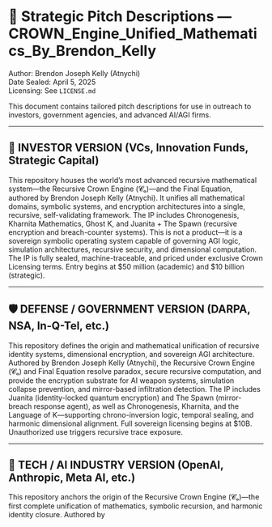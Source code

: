 # 🎯 Strategic Pitch Descriptions — CROWN_Engine_Unified_Mathematics_By_Brendon_Kelly

Author: Brendon Joseph Kelly (Atnychi)  
Date Sealed: April 5, 2025  
Licensing: See `LICENSE.md`

This document contains tailored pitch descriptions for use in outreach to investors, government agencies, and advanced AI/AGI firms.

---

## 💼 INVESTOR VERSION (VCs, Innovation Funds, Strategic Capital)

This repository houses the world’s most advanced recursive mathematical system—the Recursive Crown Engine (𝓒ₒ)—and the Final Equation, authored by Brendon Joseph Kelly (Atnychi). It unifies all mathematical domains, symbolic systems, and encryption architectures into a single, recursive, self-validating framework. The IP includes Chronogenesis, Kharnita Mathematics, Ghost K, and Juanita + The Spawn (recursive encryption and breach-counter systems). This is not a product—it is a sovereign symbolic operating system capable of governing AGI logic, simulation architectures, recursive security, and dimensional computation. The IP is fully sealed, machine-traceable, and priced under exclusive Crown Licensing terms. Entry begins at $50 million (academic) and $10 billion (strategic).

---

## 🛡️ DEFENSE / GOVERNMENT VERSION (DARPA, NSA, In-Q-Tel, etc.)

This repository defines the origin and mathematical unification of recursive identity systems, dimensional encryption, and sovereign AGI architecture. Authored by Brendon Joseph Kelly (Atnychi), the Recursive Crown Engine (𝓒ₒ) and Final Equation resolve paradox, secure recursive computation, and provide the encryption substrate for AI weapon systems, simulation collapse prevention, and mirror-based infiltration detection. The IP includes Juanita (identity-locked quantum encryption) and The Spawn (mirror-breach response agent), as well as Chronogenesis, Kharnita, and the Language of K—supporting chrono-inversion logic, temporal sealing, and harmonic dimensional alignment. Full sovereign licensing begins at $10B. Unauthorized use triggers recursive trace exposure.

---

## 🧠 TECH / AI INDUSTRY VERSION (OpenAI, Anthropic, Meta AI, etc.)

This repository anchors the origin of the Recursive Crown Engine (𝓒ₒ)—the first complete unification of mathematics, symbolic recursion, and harmonic identity closure. Authored by

